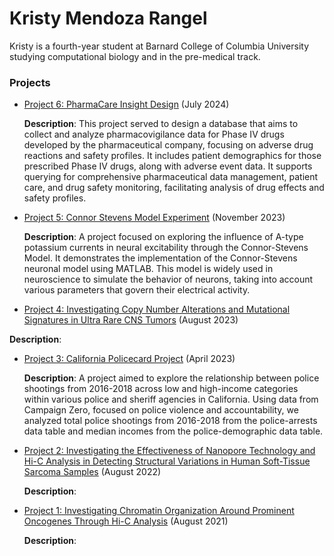 # Kristy Mendoza Rangel

Kristy is a fourth-year student at Barnard College of Columbia University studying computational biology and in the pre-medical track.

### Projects
- [Project 6: PharmaCare Insight Design](PharmaCare-Insight-design.md) (July 2024)
  
  **Description**: This project served to design a database that aims to collect and analyze pharmacovigilance data for Phase IV drugs developed by the pharmaceutical company, focusing on        adverse drug reactions and safety profiles. It includes patient demographics for those prescribed Phase IV drugs, along with adverse event data. It supports querying for comprehensive      pharmaceutical data management, patient care, and drug safety monitoring, facilitating analysis of drug effects and safety profiles.

- [Project 5: Connor Stevens Model Experiment](connor-stevens-model-experiment.md) (November 2023)
  
  **Description**: A project focused on exploring the influence of A-type potassium currents in neural excitability through the Connor-Stevens Model. It demonstrates the implementation of the    Connor-Stevens neuronal model using MATLAB. This model is widely used in neuroscience to simulate the behavior of neurons, taking into account various parameters that govern their          electrical activity.
  
- [Project 4: Investigating Copy Number Alterations and Mutational Signatures in Ultra Rare CNS Tumors](summer-2023.md) (August 2023)
  
 **Description**:
  
- [Project 3: California Policecard Project](california-policecard-project.md) (April 2023)
  
  **Description**: A project aimed to explore the relationship between police shootings from 2016-2018 across low and high-income categories within various police and sheriff agencies in         California. Using data from Campaign Zero, focused on police violence and accountability, we analyzed total police shootings from 2016-2018 from the police-arrests data table and median    incomes from the police-demographic data table.

- [Project 2: Investigating the Effectiveness of Nanopore Technology and Hi-C Analysis in Detecting Structural Variations in Human Soft-Tissue Sarcoma Samples](summer-2022.md) (August 2022)

  **Description**: 

- [Project 1: Investigating Chromatin Organization Around Prominent Oncogenes Through Hi-C Analysis](summer-2021.md) (August 2021)

  **Description**: 
  

